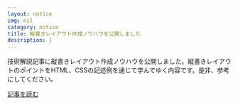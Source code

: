 ```yaml
---
layout: notice
img: nil
category: notice
title: 縦書きレイアウト作成ノウハウを公開しました
description: |
---
```


技術解説記事に縦書きレイアウト作成ノウハウを公開しました。縦書きレイアウトのポイントをHTML、CSSの記述例を通じて学んでゆく内容です。是非、参考にしてください。

<a class="btn btn-default" href="/commentaries/2016/01/04/commentary-know-how.html">記事を読む</a>